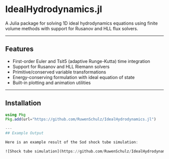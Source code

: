 # IdealHydrodynamics.jl

A Julia package for solving 1D ideal hydrodynamics equations using finite volume methods with support for Rusanov and HLL flux solvers.

---

##  Features

- First-order Euler and Tsit5 (adaptive Runge-Kutta) time integration
- Support for Rusanov and HLL Riemann solvers
- Primitive/conserved variable transformations
- Energy-conserving formulation with ideal equation of state
- Built-in plotting and animation utilities

---

##  Installation

```julia
using Pkg
Pkg.add(url="https://github.com/RuwenSchulz/IdealHydrodynamics.jl")

---
## Example Output

Here is an example result of the Sod shock tube simulation:

![Shock tube simulation](https://github.com/RuwenSchulz/IdealHydrodynamics.jl/preview/sod_shock.png)

